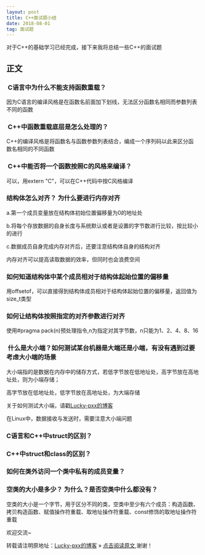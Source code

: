 ```yaml
---
layout: post
title: C++面试题小结
date: 2018-08-01
tag: 面试题
---  
```


对于C++的基础学习已经完成，接下来我将总结一些C++的面试题

## 正文

###  C语言中为什么不能支持函数重载？   

因为C语言的编译风格是在函数名前面加下划线，无法区分函数名相同而参数列表不同的函数

###  C++中函数重载底层是怎么处理的？

C++的编译风格是将函数名与函数参数列表结合，编成一个序列码以此来区分函数名相同的不同函数

###  C++中能否将一个函数按照C的风格来编译？

可以，用extern "C"，可以在C++代码中按C风格编译

### 结构体怎么对齐？ 为什么要进行内存对齐  

a.第一个成员变量放在结构体初始位置偏移量为0的地址处

b.将每个存放数据的自身长度与系统默认或者是设置的字节数进行比较，按比较小的进行

c.数据成员自身完成内存对齐后，还要注意结构体自身的结构对齐

内存对齐可以提高读取数据的效率，但同时也会浪费空间

### 如何知道结构体中某个成员相对于结构体起始位置的偏移量 

用offsetof，可以直接得到结构体成员相对于结构体起始位置的偏移量，返回值为size_t类型

### 如何让结构体按照指定的对齐参数进行对齐 

使用#pragma pack(n)预处理指令,n为指定对其字节数，n只能为1、2、4、8、16

###  什么是大小端？如何测试某台机器是大端还是小端，有没有遇到过要考虑大小端的场景  

大小端指的是数据在内存中的储存方式，若低字节放在低地址处，高字节放在高地址处，则为小端存储；

高字节放在低地址处，低字节放在高地址处，为大端存储

关于如何测试大小端，请戳[Lucky-pxx的博客](http://www.bingoxin.top)

在Linux中，数据接收与发送时，需要注意大小端问题

### C语言和C++中struct的区别？



### C++中struct和class的区别？


### 如何在类外访问一个类中私有的成员变量？

### 空类的大小是多少？ 为什么？是否空类中什么都没有？

空类的大小是一个字节，用于区分不同的类，空类中至少有六个成员：构造函数、拷贝构造函数、赋值操作符重载、取地址操作符重载、const修饰的取地址操作符重载



欢迎交流~
  
转载请注明原地址：[Lucky-pxx的博客](http://www.bingoxin.top) » [点击阅读原文](http://www.bingoxin.top/2018/06/%E6%95%B0%E6%8D%AE%E5%BA%93%E5%9F%BA%E6%9C%AC%E6%93%8D%E4%BD%9C/),谢谢！